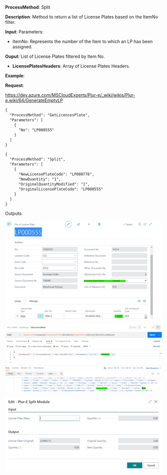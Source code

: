 **ProcessMethod**: Split

**Description**:
Method to return a list of License Plates based on the ItemNo filter.

**Input**:
Parameters: 
-	ItemNo: Represents the number of the Item to which an LP has been assigned.

**Ouput**: List of License Plates filtered by Item No.

-	**LicensePlatesHeaders**: Array of License Plates Headers.

**Example**:

**Request**:

 
https://dev.azure.com/MSCloudExperts/Plur-e/_wiki/wikis/Plur-e.wiki/64/GenerateEmptyLP


```
{
  "ProcessMethod": "GetLicencesPlate",
  "Parameters": [
    {
      "No": "LP000555"
    }
  ]
}
```


   
```
{
  "ProcessMethod": "Split",
  "Parameters": [
    {
      "NewLicensePlateCode": "LP000776",
      "NewQuantity": "1",
      "OriginalQuantityModified": "1",
      "OriginalLicensePlateCode": "LP000555"
    }
  ]
}
```


Outputs:

![image.png](/.attachments/image-b17f021c-781d-4395-90ba-febe6dd9a647.png)

![image.png](/.attachments/image-9b9ba8d0-1eb3-4caa-8bf3-53e204ef542e.png)


![image.png](/.attachments/image-1308e655-084c-4096-aa82-684e8bea5092.png)